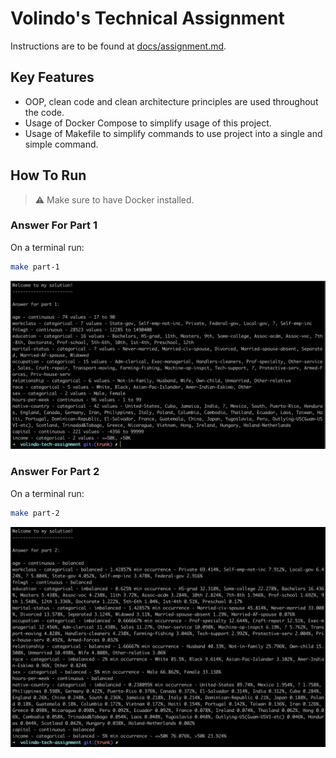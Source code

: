 # Volindo's Technical Assignment

Instructions are to be found at [docs/assignment.md](docs/assignment.md).

## Key Features

- OOP, clean code and clean architecture principles are used throughout the code.
- Usage of Docker Compose to simplify usage of this project.
- Usage of Makefile to simplify commands to use project into a single and simple command.

## How To Run

> :warning: Make sure to have Docker installed.

### Answer For Part 1

On a terminal run:

``` sh
make part-1
```

![screenshot of answer 1](docs/part-1-answer.jpg)

### Answer For Part 2

On a terminal run:

``` sh
make part-2
```

![screenshot of answer 2](docs/part-2-answer.jpg)
